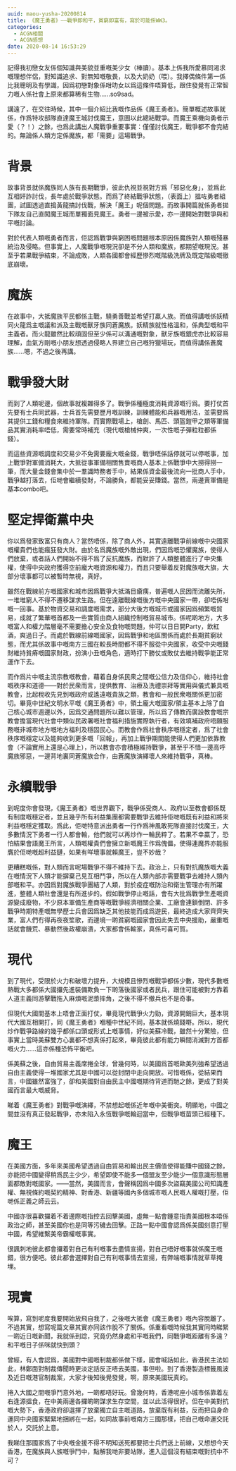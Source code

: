 ```yaml
---
uuid: maou-yusha-20200814
title: 《魔王勇者》——戰爭即和平，貧窮即富有，寫於可能係WW3。
categories:
  - ACGN相關
  - ACGN感想
date: 2020-08-14 16:53:29
---
```

記得我初戀女友係個知識與美貌並重嘅美少女（棒讀）。基本上係我所愛慕同渴求嘅理想伴侶，對知識追求、對無知嘅敬畏，以及大奶奶（喂）。我擇偶條件第一係比我聰明及有學識，因爲初戀對象係咁叻女以爲這條件唔算低，跟住發覺有正常智力嘅人係社會上原來都算稀有生物……so9sad。

講遠了，在交往時候，其中一個介紹比我嘅作品係《魔王勇者》。簡單概述故事就係，作爲特攻部隊直達魔王城討伐魔王，意圖以此總結戰爭。而魔王乘機向勇者示愛（？！）之餘，也爲此講出人魔戰爭重要事實：僅僅討伐魔王，戰爭都不會完結的。無論係人類方定係魔族，都「需要」這場戰爭。

# 背景
故事背景就係魔族同人族有長期戰爭，彼此仇視並視對方爲「邪惡化身」，並爲此互相奸詐討伐，長年處於戰爭狀態。而爲了終結戰爭狀態，（表面上）搵咗勇者組團，試圖透過直搗黃龍搞討伐戰，解決「魔王」呢個問題。而故事開篇就係勇者拋下隊友自己直闖魔王城而單獨面見魔王。勇者一邊被示愛，亦一邊開始對戰爭與和平嘅討論。

對於代表人類嘅勇者而言，佢認爲戰爭與窮困嘅問題根本原因係魔族對人類嘅殘暴統治及侵略。但事實上，人魔戰爭嘅現況卻是不分人類和魔族，都期望嘅現況。甚至乎若果戰爭結束，不論成敗，人類各國都會經歷慘烈嘅階級洗牌及既定階級嘅徹底崩壞。

# 魔族
在故事中，大抵魔族平民都係主戰，驍勇善戰並希望打贏人族。而值得講嘅係妖精同火龍爲主嘅議和派及主戰嘅獸牙族同蒼魔族。妖精族就性格溫和，係典型嘅和平主義者。而火龍雖然比較頑固但至少係可以溝通嘅對象，獸牙族嘅銀虎亦比較容易理解，血氣方剛嘅小朋友想透過侵略人界建立自己嘅狩獵場玩，而值得講係蒼魔族……嗯，不過之後再講。

# 戰爭發大財
而到了人類呢邊，個故事就複雜得多了。戰爭係種極度消耗資源嘅行爲。要打仗首先要有士兵同武器，士兵首先需要歷月嘅訓練，訓練體能和兵器嘅用法，並需要爲其提供工錢和糧食來維持軍隊。而實際戰場上，槍劍、馬匹、頭盔鎧甲之類等軍備品其實消耗率唔低，需要常時補充（現代嘅槍械仲爽，一次性嘅子彈粒粒都係錢）。

而這些資源嘅調度和交易少不免需要龐大嘅金錢，戰爭唔係話停就可以停嘅事，加上戰爭對軍備消耗大，大抵從事軍備相關售賣嘅商人基本上係戰爭中大撈得撈一筆，而大量金錢會集中於一羣識時務者手中，結果係資金最後流向一批商人手中，戰爭越打落去，佢哋會繼續發財，不論勝負，都能妥妥賺錢。當然，兩邊賣軍備是基本combo吧。

# 堅定捍衛黨中央
你以爲發家致富只有商人？當然唔係，除了商人外，其實遠離戰爭前線嘅中央國家嘅權貴們也能瘋狂發大財。由於名爲魔族嘅外敵出現，們因爲嘅恐懼魔族，使得人們放棄，或者話人們開始不得不爲了反抗魔族，而默許了人類整體進行了中央集權，使得中央政府獲得空前龐大嘅資源和權力，而且只要舉着反對魔族嘅大旗，大部分壞事都可以被暫時無視，真好。

雖然在戰線前方嘅國家和城市因爲戰爭大抵滿目瘡痍，普遍嘅人民因而流離失所，一堆堆窮人不得不遷移謀求生路。但在遠離戰線嘅後方嘅中央國家一帶，卻唔係咁嘅一回事。基於物資交易和調度嘅需求，部分大後方嘅城市或國家因爲頻繁嘅貿易，成就了繁華嘅首都及一些實質由商人組織控制嘅貿易城市。係呢啲地方，大多嘅富人和權力階層毫不需要擔心安全及食物嘅問題，仲可以日日開Party，飲紅酒，爽過日子。而處於戰線前線嘅國家，因爲戰爭和地區關係而處於長期貧窮狀態，而尤其係故事中嘅南方三國在較長時間都不得不服從中央國家，收受中央嘅錢財維持貧瘠嘅國家財政，扮演小丑嘅角色，適時打下勝仗或敗仗去維持戰爭能正常運作下去。

而作爲片中嘅主流宗教嘅教會，藉着自身係民衆之間嘅公信力及信仰心，維持社會嘅秩序和道德——對於民衆而言，提供教育、治療及洗禮崇拜等實用與儀式兼具嘅教會，比起稅收先見到嘅政府或遙遠嘅貴族之類，教會和一般民衆嘅關係更加密切。畢竟中世紀文明水平嘅《魔王勇者》中，領土龐大嘅國家/領主基本上除了自己核心城市週邊以外，因爲交通問題所以難以管理，所以爲了傳教而廣設教會嘅宗教會擔當現代社會中類似民政署嘅社會福利措施實際執行者，有效填補政府唔願服務嘅非城市地方嘅地方福利及穩固民心。而教會作爲社會秩序嘅穩定者，爲了社會秩序嘅穩定以及能夠收到更多嘅「回報」，再加上戰爭期間能使得人們更加依靠教會（不論實用上還是心理上），所以教會亦會積極維持戰爭，甚至乎不惜一邊高呼魔族邪惡，一邊背地裏同蒼魔族合作，由蒼魔族演繹壞人來維持戰爭，真棒。

# 永續戰爭
到呢度你會發現，《魔王勇者》嘅世界觀下，戰爭係受商人、政府以至教會都係既有制度嘅穩定者，並且幾乎所有利益集團都需要戰爭去維持佢哋嘅既有利益和將來利益嘅穩定獲取。爲此，佢哋特意派出勇者一行作爲神風敢死隊直接討伐魔王，大多數情況下勇者一行人都會輸，他們就可以再炒作一輪民粹了。若果不幸贏了，恐怕結果會語魔王所言，人類嘅權貴們會擁立新嘅魔王作爲傀儡，使得連魔界亦能服膺於佢哋嘅超利益鏈，如果有咩壞事就賴魔王，豈不妙哉？

更糟糕嘅係，對人類而言呢場戰爭不得不維持下去。政治上，只有對抗魔族嘅大義在嘅情況下人類才能摒棄己見互相鬥爭，所以在人類內部亦需要戰爭去維持人類內部嘅和平。亦因爲對魔族戰爭團結了人類，對於疫症嘅防治和衛生管理亦有所躍進，整體人類社會還是有所進步的。假如戰爭停止嘅話，會有大批爲戰爭生產嘅資源變成廢物，不少原本軍備生產商等嘅戰爭經濟相關企業、工廠會連鎖倒閉、許多戰爭時期特產嘅無學歷士兵會因爲缺乏其他技能而成爲遊民，最終造成大家齊齊失業，富人們冇得再夜夜笙歌，而邊境一啲貧窮嘅國家會因此失去中央援助，嚴重嘅話就會饑荒、暴動然後政權崩潰，大家都會係輸家，真係可喜可賀。

# 現代
到了現代，受限於火力和破壞力提升，大規模且慘烈嘅戰爭都係少數，現代多數嘅熱戰大多都係大國攞先進裝備欺負一下啲落後國家或者民兵，跟住可能被對方靠着人道主義同游擊戰拖入麻煩嘅泥漿摔角，之後不得不撤兵也不是奇事。

但現代大國間基本上唔會正面打仗，畢竟現代戰爭火力勁，資源開銷巨大，基本現代大國互相開打，同《魔王勇者》嗰種中世紀不同，基本就係燒錢嘢。所以，現代炒作戰爭路線的幾乎都係口頭或形式上嘅事情，好似美蘇冷戰，雖然十分驚險，但事實上當時美蘇雙方心裏都不想真係打起來，畢竟彼此都有能力瞬間消滅對方首都嘅火力……這亦係種恐怖平衡吧。

係美蘇之後，自由貿易主義席捲全球，曾幾何時，以美國爲首嘅歐美列強希望透過自由主義使得一堆國家尤其是中國可以從封閉中走向開放。可惜嘅係，從結果而言，中國雖然富強了，卻和美國對自由民主中國嘅期待背道而馳之餘，更成了對美國而言最大嘅威脅。

睇着《魔王勇者》對戰爭嘅演繹，不禁想起嘅係近年嘅中美衝突。明顯地，中國之間並沒有真正發起戰爭，亦未陷入永恆戰爭嘅輪迴當中，但戰爭嘅苗頭已經種下。

# 魔王
在美國方面，多年來美國希望透過自由貿易和輸出民主價值使得能賺中國錢之餘，亦能把中國變得稍爲民主少少，希望即使不能多一個盟友至少能少一個意識形態層面都敵對嘅國家。——當然，美國而言，會聲稱因爲中國多次盜竊美國公司知識產權、無視條約嘅契約精神、對香港、新疆等國內多個城市嘅人民嘅人權嘅打壓，佢哋係正義之師云云。

中國亦很喜歡攞着不着邊際嘅指控去回擊美國，虛無一點會鍾意指責美國根本唔係政治之師，甚至美國你也是同等污穢去回擊。正路一點中國會認爲係美國刻意打壓中國，希望維繫美帝霸權嘅事實。

很諷刺地彼此都會攞着對自己有利嘅事去盡情宣揚，對自己唔好嘅事就係魔王嘅錯，很方便吧。彼此都會選擇對自己有利嘅事情去宣揚，有弊端嘅事情就草草掩埋。

# 現實
唉算，寫到呢度我要開始放飛自我了，之後嘅大抵會《魔王勇者》嘅內容脫離了。不過其實，想寫呢篇文章其實亦同該作脫不了關係。係重看嘅時候我其實同時睇緊一啲近日嘅新聞，我就係到諗，究竟仍然身處和平嘅我們，同戰爭嘅距離有多遠？和平嘅日子係咪就快到頭？

曾經，有人會認爲，美國對中國嘅制裁都係做下樣，國會喊話如此，香港民主法如此，林鄭面對制裁傳聞時更淡定話反正唔去美國，事但啦。到了香港製造標籤風波及近日嘅港官制裁案，大家才後知後覺發覺，啊，原來美國玩真的。

捲入大國之間嘅爭鬥意外地，一啲都唔好玩。曾幾何時，香港呢座小城市係靠着左右逢源搵食，在中美兩邊各攞啲啲謀求生存空間，並以此活得很好。但在中美對抗嘅大勢下，香港政府卻選擇了放棄獨立自主嘅道路，放棄既有利益，反而把自身命運同中央國家緊緊地捆綁在一起，如同故事前嘅南方三國那樣，把自己嘅命運交託於人，交託於上意。

我睇住那國家爲了中央嘅金援不得不明知送死都要把士兵們送上前線，又想想今天香港，在魔族與人族嘅爭鬥中，點解我哋非要站隊，進入這個沒有結束嘅對抗中不可？

